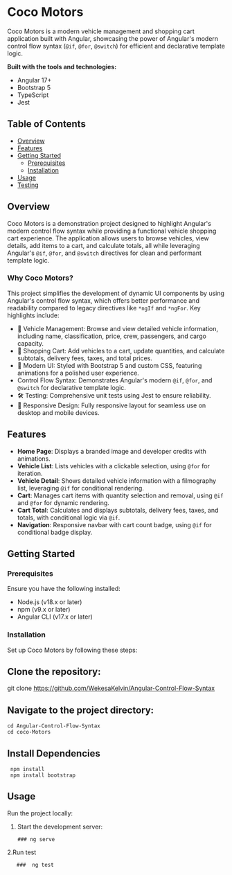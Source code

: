 # Coco Motors

Coco Motors is a modern vehicle management and shopping cart application built with Angular, showcasing the power of Angular's modern control flow syntax (`@if`, `@for`, `@switch`) for efficient and declarative template logic.

**Built with the tools and technologies:**
- Angular 17+
- Bootstrap 5
- TypeScript
- Jest

## Table of Contents
- [Overview](#overview)
- [Features](#features)
- [Getting Started](#getting-started)
  - [Prerequisites](#prerequisites)
  - [Installation](#installation)
- [Usage](#usage)
- [Testing](#testing)

## Overview

Coco Motors is a demonstration project designed to highlight Angular's modern control flow syntax while providing a functional vehicle shopping cart experience. The application allows users to browse vehicles, view details, add items to a cart, and calculate totals, all while leveraging Angular's `@if`, `@for`, and `@switch` directives for clean and performant template logic.

### Why Coco Motors?

This project simplifies the development of dynamic UI components by using Angular's control flow syntax, which offers better performance and readability compared to legacy directives like `*ngIf` and `*ngFor`. Key highlights include:

- 🚗 Vehicle Management: Browse and view detailed vehicle information, including name, classification, price, crew, passengers, and cargo capacity.
- 🛒 Shopping Cart: Add vehicles to a cart, update quantities, and calculate subtotals, delivery fees, taxes, and total prices.
- 🎨 Modern UI: Styled with Bootstrap 5 and custom CSS, featuring animations for a polished user experience.
- Control Flow Syntax: Demonstrates Angular's modern `@if`, `@for`, and `@switch` for declarative template logic.
- 🛠️ Testing: Comprehensive unit tests using Jest to ensure reliability.
- 📱 Responsive Design: Fully responsive layout for seamless use on desktop and mobile devices.

## Features

- **Home Page**: Displays a branded image and developer credits with animations.
- **Vehicle List**: Lists vehicles with a clickable selection, using `@for` for iteration.
- **Vehicle Detail**: Shows detailed vehicle information with a filmography list, leveraging `@if` for conditional rendering.
- **Cart**: Manages cart items with quantity selection and removal, using `@if` and `@for` for dynamic rendering.
- **Cart Total**: Calculates and displays subtotals, delivery fees, taxes, and totals, with conditional logic via `@if`.
- **Navigation**: Responsive navbar with cart count badge, using `@if` for conditional badge display.

## Getting Started

### Prerequisites

Ensure you have the following installed:

- Node.js (v18.x or later)
- npm (v9.x or later)
- Angular CLI (v17.x or later)

### Installation

Set up Coco Motors by following these steps:

##  Clone the repository:
 git clone https://github.com/WekesaKelvin/Angular-Control-Flow-Syntax

##  Navigate to the project directory:
    cd Angular-Control-Flow-Syntax
    cd coco-Motors
   
## Install Dependencies
     npm install
     npm install bootstrap

## Usage

Run the project locally:

1. Start the development server:

       ### ng serve

2.Run test

       ###  ng test
